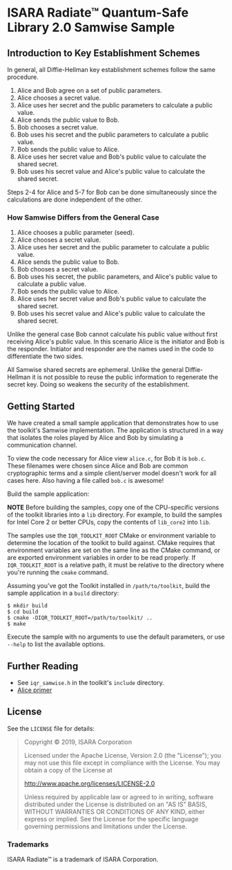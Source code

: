 # ISARA Radiate™ Quantum-Safe Library 2.0 Samwise Sample

## Introduction to Key Establishment Schemes

In general, all Diffie-Hellman key establishment schemes follow the same
procedure.

1.  Alice and Bob agree on a set of public parameters.
2.  Alice chooses a secret value.
3.  Alice uses her secret and the public parameters to calculate a public value.
4.  Alice sends the public value to Bob.
5.  Bob chooses a secret value.
6.  Bob uses his secret and the public parameters to calculate a public value.
7.  Bob sends the public value to Alice.
8.  Alice uses her secret value and Bob's public value to calculate the shared
    secret.
9.  Bob uses his secret value and Alice's public value to calculate the shared
    secret.

Steps 2-4 for Alice and 5-7 for Bob can be done simultaneously since the
calculations are done independent of the other.

### How Samwise Differs from the General Case

1.  Alice chooses a public parameter (seed).
2.  Alice chooses a secret value.
3.  Alice uses her secret and the public parameter to calculate a public value.
4.  Alice sends the public value to Bob.
5.  Bob chooses a secret value.
6.  Bob uses his secret, the public parameters, and Alice's public value to
    calculate a public value.
7.  Bob sends the public value to Alice.
8.  Alice uses her secret value and Bob's public value to calculate the shared
    secret.
9.  Bob uses his secret value and Alice's public value to calculate the shared
    secret.

Unlike the general case Bob cannot calculate his public value without first
receiving Alice's public value. In this scenario Alice is the initiator and Bob
is the responder. Initiator and responder are the names used in the code to
differentiate the two sides.

All Samwise shared secrets are ephemeral. Unlike the general Diffie-Hellman it
is not possible to reuse the public information to regenerate the secret key.
Doing so weakens the security of the establishment.

## Getting Started

We have created a small sample application that demonstrates how to use the
toolkit's Samwise implementation. The application is structured in a way that
isolates the roles played by Alice and Bob by simulating a communication
channel.

To view the code necessary for Alice view `alice.c`, for Bob it is `bob.c`.
These filenames were chosen since Alice and Bob are common cryptographic terms
and a simple client/server model doesn't work for all cases here. Also having a
file called `bob.c` is awesome!

Build the sample application:

**NOTE**
Before building the samples, copy one of the CPU-specific versions of the
toolkit libraries into a `lib` directory. For example, to build the samples
for Intel Core 2 or better CPUs, copy the contents of `lib_core2` into `lib`.

The samples use the `IQR_TOOLKIT_ROOT` CMake or environment variable to
determine the location of the toolkit to build against. CMake requires that
environment variables are set on the same line as the CMake command, or are
exported environment variables in order to be read properly. If
`IQR_TOOLKIT_ROOT` is a relative path, it must be relative to the directory
where you're running the `cmake` command.

Assuming you've got the Toolkit installed in `/path/to/toolkit`, build the
sample application in a `build` directory:

```
$ mkdir build
$ cd build
$ cmake -DIQR_TOOLKIT_ROOT=/path/to/toolkit/ ..
$ make
```

Execute the sample with no arguments to use the default parameters, or use
`--help` to list the available options.

## Further Reading

* See `iqr_samwise.h` in the toolkit's `include` directory.
* [Alice primer](http://www.gutenberg.org/ebooks/11.txt.utf-8)

## License

See the `LICENSE` file for details:

> Copyright © 2019, ISARA Corporation
> 
> Licensed under the Apache License, Version 2.0 (the "License");
> you may not use this file except in compliance with the License.
> You may obtain a copy of the License at
> 
> http://www.apache.org/licenses/LICENSE-2.0
> 
> Unless required by applicable law or agreed to in writing, software
> distributed under the License is distributed on an "AS IS" BASIS,
> WITHOUT WARRANTIES OR CONDITIONS OF ANY KIND, either express or implied.
> See the License for the specific language governing permissions and
> limitations under the License.

### Trademarks

ISARA Radiate™ is a trademark of ISARA Corporation.
